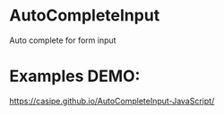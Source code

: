 # AutoCompleteInput
Auto complete for form input

# Examples DEMO:
https://casipe.github.io/AutoCompleteInput-JavaScript/
